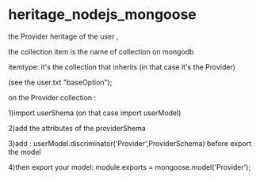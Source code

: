 # heritage_nodejs_mongoose
the Provider heritage of the user ,

the collection item is the name of collection on mongodb

itemtype: it's the collection that inherits (in that case it's the Provider)

(see the user.txt "baseOption");
 
on the Provider collection  :

1)import userShema  (on that case import userModel)

2)add the attributes of the providerShema

3)add : userModel.discriminator('Provider',ProviderSchema) before export the model 

4)then export your model: module.exports = mongoose.model('Provider');

